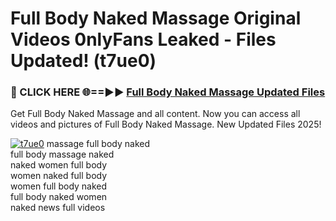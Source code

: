 # Full Body Naked Massage Original Videos 0nlyFans Leaked - Files Updated! (t7ue0)

<h3>🔴 CLICK HERE 🌐==►► <a href="https://tinyurl.com/up5wt9bj" rel="nofollow">Full Body Naked Massage Updated Files</a></h3>

Get Full Body Naked Massage and all content. Now you can access all videos and pictures of Full Body Naked Massage. New Updated Files 2025!

[![t7ue0](https://i.imgur.com/ABiUzMV.gif)](https://tinyurl.com/up5wt9bj)
massage full body naked<br>
full body massage naked<br>
naked women full body<br>
women naked full body<br>
women full body naked<br>
full body naked women<br>
naked news full videos